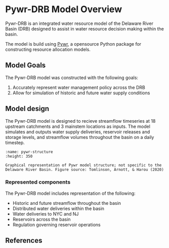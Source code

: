 # Pywr-DRB Model Overview

Pywr-DRB is an integrated water resource model of the Delaware River Basin (DRB) designed to assist in water resource decision making within the basin.

The model is build using [Pywr](https://pywr.github.io/pywr/index.html), a opensource Python package for constructing resource allocation models.

## Model Goals

The Pywr-DRB model was constructed with the following goals:

1. Accurately represent water management policy across the DRB
2. Allow for simulation of historic and future water supply conditions


## Model design

The Pywr-DRB model is designed to recieve streamflow timeseries at 18 upstream catchments and 3 mainstem locations as inputs. The model simulates and outputs water supply deliveries, reservoir releases and storage levels, and streamflow volumes throughout the basin on a daily timestep.


```{figure} ../../images/pywr_structure.jpg
:name: pywr-structure
:height: 350

Graphical representation of Pywr model structure; not specific to the Delaware River Basin. Figure source: Tomlinson, Arnott, & Harou (2020)
```

### Represented components

The Pywr-DRB model includes representation of the following:

- Historic and future streamflow throughout the basin
- Distributed water deliveries within the basin
- Water deliveries to NYC and NJ
- Reservoirs across the basin
- Regulation governing reservoir operations

## References
